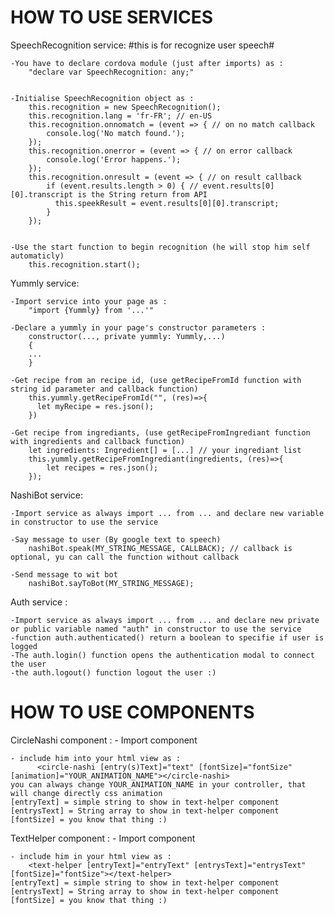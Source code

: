 # HOW TO USE SERVICES


SpeechRecognition service: 
	#this is for recognize user speech#
	
	
	-You have to declare cordova module (just after imports) as : 
		"declare var SpeechRecognition: any;"


	-Initialise SpeechRecognition object as :
		this.recognition = new SpeechRecognition();
		this.recognition.lang = 'fr-FR'; // en-US
		this.recognition.onnomatch = (event => { // on no match callback
			console.log('No match found.');
		});
		this.recognition.onerror = (event => { // on error callback
			console.log('Error happens.');
		});
		this.recognition.onresult = (event => { // on result callback
			if (event.results.length > 0) { // event.results[0][0].transcript is the String return from API
			  this.speekResult = event.results[0][0].transcript;
			}
		});


	-Use the start function to begin recognition (he will stop him self automaticly)
		this.recognition.start();




Yummly service: 

	-Import service into your page as :
		"import {Yummly} from '...'"
		
	-Declare a yummly in your page's constructor parameters :
		constructor(..., private yummly: Yummly,...)
		{
		...
		}
	
	-Get recipe from an recipe id, (use getRecipeFromId function with string id parameter and callback function)
		this.yummly.getRecipeFromId("", (res)=>{
		  let myRecipe = res.json();
		})
		
	-Get recipe from ingrediants, (use getRecipeFromIngrediant function with ingredients and callback function)
		let ingredients: Ingredient[] = [...] // your ingrediant list
		this.yummly.getRecipeFromIngrediant(ingredients, (res)=>{
			let recipes = res.json();
		});
		
		
NashiBot service:

	-Import service as always import ... from ... and declare new variable in constructor to use the service
	
	-Say message to user (By google text to speech)
		nashiBot.speak(MY_STRING_MESSAGE, CALLBACK); // callback is optional, yu can call the function without callback
		
	-Send message to wit bot
		nashiBot.sayToBot(MY_STRING_MESSAGE);
		
		
Auth service :

	-Import service as always import ... from ... and declare new private or public variable named "auth" in constructor to use the service
	-function auth.authenticated() return a boolean to specifie if user is logged
	-The auth.login() function opens the authentication modal to connect the user
	-the auth.logout() function logout the user :)


# HOW TO USE COMPONENTS


CircleNashi component :
	- Import component
	
	- include him into your html view as :
		  <circle-nashi [entry(s)Text]="text" [fontSize]="fontSize" [animation]="YOUR_ANIMATION_NAME"></circle-nashi>
	you can always change YOUR_ANIMATION_NAME in your controller, that will change directly css animation
	[entryText] = simple string to show in text-helper component
	[entrysText] = String array to show in text-helper component
	[fontSize] = you know that thing :)
	
TextHelper component :
	- Import component
	
	- include him in your html view as :
		<text-helper [entryText]="entryText" [entrysText]="entrysText" [fontSize]="fontSize"></text-helper>
	[entryText] = simple string to show in text-helper component
	[entrysText] = String array to show in text-helper component
	[fontSize] = you know that thing :)
		

	

